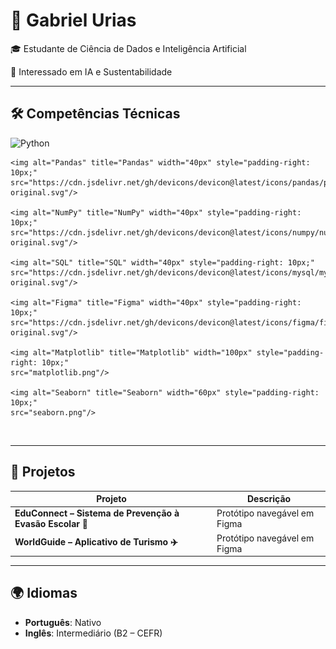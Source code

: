 # 👋 Gabriel Urias  

🎓 Estudante de Ciência de Dados e Inteligência Artificial

🤖 Interessado em IA e Sustentabilidade

---

## 🛠️ Competências Técnicas  

<div>
    <img alt="Python" title="Python" width="40px" style="padding-right: 10px;"
    src="https://cdn.jsdelivr.net/gh/devicons/devicon@latest/icons/python/python-original.svg"/>

    <img alt="Pandas" title="Pandas" width="40px" style="padding-right: 10px;"
    src="https://cdn.jsdelivr.net/gh/devicons/devicon@latest/icons/pandas/pandas-original.svg"/>

    <img alt="NumPy" title="NumPy" width="40px" style="padding-right: 10px;"
    src="https://cdn.jsdelivr.net/gh/devicons/devicon@latest/icons/numpy/numpy-original.svg"/>

    <img alt="SQL" title="SQL" width="40px" style="padding-right: 10px;"
    src="https://cdn.jsdelivr.net/gh/devicons/devicon@latest/icons/mysql/mysql-original.svg"/>

    <img alt="Figma" title="Figma" width="40px" style="padding-right: 10px;"
    src="https://cdn.jsdelivr.net/gh/devicons/devicon@latest/icons/figma/figma-original.svg"/>

    <img alt="Matplotlib" title="Matplotlib" width="100px" style="padding-right: 10px;"
    src="matplotlib.png"/>

    <img alt="Seaborn" title="Seaborn" width="60px" style="padding-right: 10px;"
    src="seaborn.png"/>
</div>

<br clear="left"/>

---

## 📂 Projetos  

| Projeto | Descrição |
|---------|-----------|
| **EduConnect – Sistema de Prevenção à Evasão Escolar 📖** | Protótipo navegável em Figma |
| **WorldGuide – Aplicativo de Turismo ✈️** | Protótipo navegável em Figma |

---

## 🌍 Idiomas

- **Português**: Nativo  
- **Inglês**: Intermediário (B2 – CEFR)  
